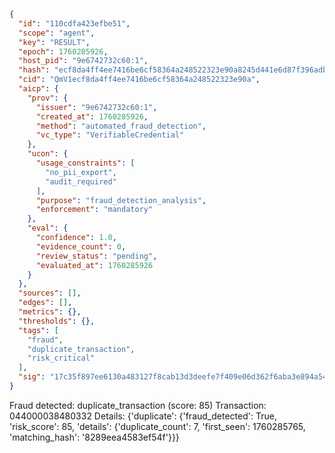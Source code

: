 ```json
{
  "id": "110cdfa423efbe51",
  "scope": "agent",
  "key": "RESULT",
  "epoch": 1760285926,
  "host_pid": "9e6742732c60:1",
  "hash": "ecf8da4ff4ee7416be6cf58364a248522323e90a8245d441e6d87f396adbabfa",
  "cid": "QmV1ecf8da4ff4ee7416be6cf58364a248522323e90a",
  "aicp": {
    "prov": {
      "issuer": "9e6742732c60:1",
      "created_at": 1760285926,
      "method": "automated_fraud_detection",
      "vc_type": "VerifiableCredential"
    },
    "ucon": {
      "usage_constraints": [
        "no_pii_export",
        "audit_required"
      ],
      "purpose": "fraud_detection_analysis",
      "enforcement": "mandatory"
    },
    "eval": {
      "confidence": 1.0,
      "evidence_count": 0,
      "review_status": "pending",
      "evaluated_at": 1760285926
    }
  },
  "sources": [],
  "edges": [],
  "metrics": {},
  "thresholds": {},
  "tags": [
    "fraud",
    "duplicate_transaction",
    "risk_critical"
  ],
  "sig": "17c35f897ee6130a483127f8cab13d3deefe7f409e06d362f6aba3e894a5435e"
}
```

Fraud detected: duplicate_transaction (score: 85)
Transaction: 044000038480332
Details: {'duplicate': {'fraud_detected': True, 'risk_score': 85, 'details': {'duplicate_count': 7, 'first_seen': 1760285765, 'matching_hash': '8289eea4583ef54f'}}}